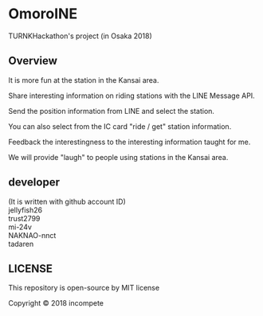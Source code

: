 # OmoroINE
  
TURNKHackathon's project (in Osaka 2018)  
  
## Overview
It is more fun at the station in the Kansai area.  
  
Share interesting information on riding stations with the LINE Message API.  
  
Send the position information from LINE and select the station.  
  
You can also select from the IC card "ride / get" station information.  
  
Feedback the interestingness to the interesting information taught for me.  
  
We will provide "laugh" to people using stations in the Kansai area.  
  
## developer
(It is written with github account ID)  
jellyfish26  
trust2799  
mi-24v  
NAKNAO-nnct  
tadaren  
  
## LICENSE  
This repository is open-source by MIT license  
  
Copyright © 2018 incompete








